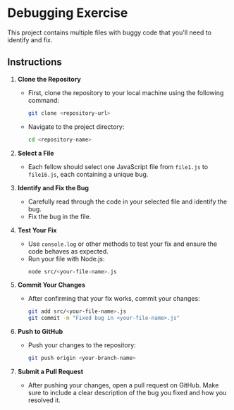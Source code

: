 # Debugging Exercise

This project contains multiple files with buggy code that you'll need to identify and fix.
## Instructions

1. **Clone the Repository**
   - First, clone the repository to your local machine using the following command:
     ```bash
     git clone <repository-url>
     ```
   - Navigate to the project directory:
     ```bash
     cd <repository-name>
     ```

2. **Select a File**
   - Each fellow should select one JavaScript file from  `file1.js` to `file16.js`, each containing a unique bug.

3. **Identify and Fix the Bug**
   - Carefully read through the code in your selected file and identify the bug.
   - Fix the bug in the file.

4. **Test Your Fix**
   - Use `console.log` or other methods to test your fix and ensure the code behaves as expected.
   - Run your file with Node.js:
     ```bash
     node src/<your-file-name>.js
     ```

5. **Commit Your Changes**
   - After confirming that your fix works, commit your changes:
     ```bash
     git add src/<your-file-name>.js
     git commit -m "Fixed bug in <your-file-name>.js"
     ```

6. **Push to GitHub**
   - Push your changes to the repository:
     ```bash
     git push origin <your-branch-name>
     ```

7. **Submit a Pull Request**
   - After pushing your changes, open a pull request on GitHub. Make sure to include a clear description of the bug you fixed and how you resolved it.
